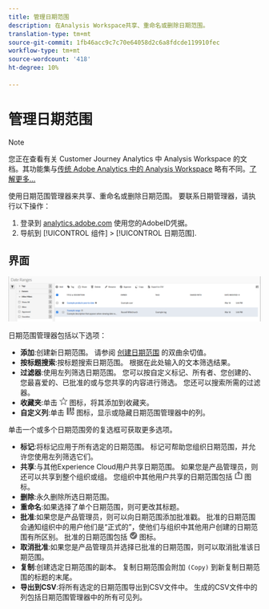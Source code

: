 ```yaml
---
title: 管理日期范围
description: 在Analysis Workspace共享、重命名或删除日期范围。
translation-type: tm+mt
source-git-commit: 1fb46acc9c7c70e64058d2c6a8fdcde119910fec
workflow-type: tm+mt
source-wordcount: '418'
ht-degree: 10%

---
```



# 管理日期范围

>[!NOTE]
>
>您正在查看有关 Customer Journey Analytics 中 Analysis Workspace 的文档。其功能集与[传统 Adobe Analytics 中的 Analysis Workspace](https://docs.adobe.com/content/help/zh-Hans/analytics/analyze/analysis-workspace/home.html) 略有不同。[了解更多...](/help/getting-started/cja-aa.md)

使用日期范围管理器来共享、重命名或删除日期范围。 要联系日期管理器，请执行以下操作：

1. 登录到 [analytics.adobe.com](https://analytics.adobe.com) 使用您的AdobeID凭据。
1. 导航到 [!UICONTROL 组件] > [!UICONTROL 日期范围].

## 界面

![用户界面](../assets/date-range-ui.png)

日期范围管理器包括以下选项：

* **添加**:创建新日期范围。 请参阅 [创建日期范围](create.md) 的双曲余切值。
* **按标题搜索**:按标题搜索日期范围。 根据在此处输入的文本筛选结果。
* **过滤器**:使用左列筛选日期范围。 您可以按自定义标记、所有者、您创建的、您最喜爱的、已批准的或与您共享的内容进行筛选。 您还可以搜索所需的过滤器。
* **收藏夹**:单击 ![星](../assets/star.png) 图标，将其添加到收藏夹。
* **自定义列**:单击 ![列](../assets/columns.png) 图标，显示或隐藏日期范围管理器中的列。

单击一个或多个日期范围旁的复选框可获取更多选项。

* **标记**:将标记应用于所有选定的日期范围。 标记可帮助您组织日期范围，并允许您使用左列筛选它们。
* **共享**:与其他Experience Cloud用户共享日期范围。 如果您是产品管理员，则还可以共享到整个组织或组。 您组织中其他用户共享的日期范围包括 ![共享](../assets/shared.png) 图标。
* **删除**:永久删除所选日期范围。
* **重命名**:如果选择了单个日期范围，则可更改其标题。
* **批准**:如果您是产品管理员，则可以向日期范围添加批准戳。 批准的日期范围会通知组织中的用户他们是“正式的”，使他们与组织中其他用户创建的日期范围有所区别。 批准的日期范围包括 ![批准](../assets/approved.png) 图标。
* **取消批准**:如果您是产品管理员并选择已批准的日期范围，则可以取消批准该日期范围。
* **复制**:创建选定日期范围的副本。 复制日期范围会附加 `(Copy)` 到新复制日期范围的标题的末尾。
* **导出到CSV**:将所有选定的日期范围导出到CSV文件中。 生成的CSV文件中的列包括日期范围管理器中的所有可见列。
